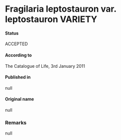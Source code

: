 Fragilaria leptostauron var. leptostauron VARIETY
=======

#### Status
ACCEPTED

#### According to
The Catalogue of Life, 3rd January 2011

#### Published in
null

#### Original name
null

### Remarks
null